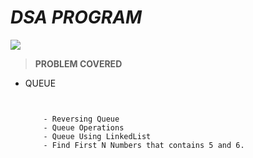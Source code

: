 # _DSA PROGRAM_
![](https://d1jnx9ba8s6j9r.cloudfront.net/blog/wp-content/uploads/2017/05/Selenium-blog-1.gif)


 > __PROBLEM COVERED__

  * QUEUE
  
    ```
     
     
        - Reversing Queue
        - Queue Operations 
        - Queue Using LinkedList
        - Find First N Numbers that contains 5 and 6.
    
    ```
